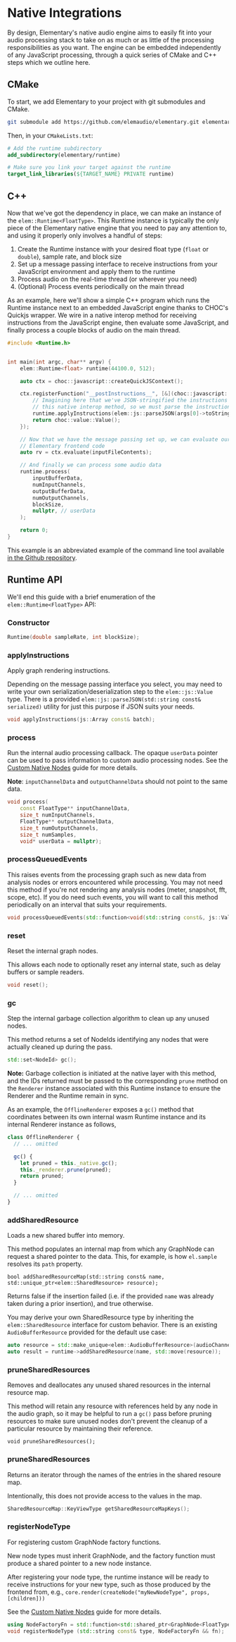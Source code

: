 # Native Integrations

By design, Elementary's native audio engine aims to easily fit into your audio
processing stack to take on as much or as little of the processing responsibilities
as you want. The engine can be embedded independently of any JavaScript
processing, through a quick series of CMake and C++ steps which we
outline here.

## CMake

To start, we add Elementary to your project with git submodules and CMake.

```bash
git submodule add https://github.com/elemaudio/elementary.git elementary
```

Then, in your `CMakeLists.txt`:

```cmake
# Add the runtime subdirectory
add_subdirectory(elementary/runtime)

# Make sure you link your target against the runtime
target_link_libraries(${TARGET_NAME} PRIVATE runtime)
```


## C++

Now that we've got the dependency in place, we can make an instance of the `elem::Runtime<FloatType>`. This Runtime
instance is typically the only piece of the Elementary native engine that you need to pay any attention to, and using
it properly only involves a handful of steps:

1. Create the Runtime instance with your desired float type (`float` or `double`), sample rate, and block size
2. Set up a message passing interface to receive instructions from your JavaScript environment and apply them to the runtime
3. Process audio on the real-time thread (or wherever you need)
4. (Optional) Process events periodically on the main thread

As an example, here we'll show a simple C++ program which runs the Runtime instance next to an embedded JavaScript engine
thanks to CHOC's Quickjs wrapper. We wire in a native interop method for receiving instructions from the JavaScript engine,
then evaluate some JavaScript, and finally process a couple blocks of audio on the main thread.

```cpp
#include <Runtime.h>


int main(int argc, char** argv) {
    elem::Runtime<float> runtime(44100.0, 512);

    auto ctx = choc::javascript::createQuickJSContext();

    ctx.registerFunction("__postInstructions__", [&](choc::javascript::ArgumentList args) {
        // Imagining here that we've JSON-stringified the instructions before calling into
        // this native interop method, so we must parse the instruction set from JSON before applying.
        runtime.applyInstructions(elem::js::parseJSON(args[0]->toString()));
        return choc::value::Value();
    });

    // Now that we have the message passing set up, we can evaluate our JavaScript containing the
    // Elementary frontend code
    auto rv = ctx.evaluate(inputFileContents);

    // And finally we can process some audio data
    runtime.process(
        inputBufferData,
        numInputChannels,
        outputBufferData,
        numOutputChannels,
        blockSize,
        nullptr, // userData
    );

    return 0;
}
```

This example is an abbreviated example of the command line tool available [in the Github repository](https://github.com/elemaudio/elementary/tree/main/cli).

## Runtime API

We'll end this guide with a brief enumeration of the `elem::Runtime<FloatType>` API:


### Constructor
```cpp
Runtime(double sampleRate, int blockSize);
```

### applyInstructions

Apply graph rendering instructions.

Depending on the message passing interface you select, you may
need to write your own serialization/deserialization step to the `elem::js::Value` type. There is a
provided `elem::js::parseJSON(std::string const& serialized)` utility for just this purpose if JSON suits
your needs.

```cpp
void applyInstructions(js::Array const& batch);
```

### process

Run the internal audio processing callback. The opaque `userData` pointer can be used to pass information
to custom audio processing nodes. See the [Custom Native Nodes](./Custom_Native_Nodes.md) guide for more details.

**Note**: `inputChannelData` and `outputChannelData` should not point to the same data.

```cpp
void process(
    const FloatType** inputChannelData,
    size_t numInputChannels,
    FloatType** outputChannelData,
    size_t numOutputChannels,
    size_t numSamples,
    void* userData = nullptr);
```

### processQueuedEvents

This raises events from the processing graph such as new data from analysis nodes
or errors encountered while processing. You may not need this method if you're not rendering
any analysis nodes (meter, snapshot, fft, scope, etc). If you do need such events, you will
want to call this method periodically on an interval that suits your requirements.

```cpp
void processQueuedEvents(std::function<void(std::string const&, js::Value)> evtCallback);
```

### reset

Reset the internal graph nodes.

This allows each node to optionally reset any internal state, such as
delay buffers or sample readers.

```cpp
void reset();
```

### gc

Step the internal garbage collection algorithm to clean up any unused nodes.

This method returns a set of NodeIds identifying any nodes that were actually cleaned
up during the pass.

```cpp
std::set<NodeId> gc();
```

**Note:** Garbage collection is initiated at the native layer with this method, and the IDs returned
must be passed to the corresponding `prune` method on the `Renderer` instance associated with this Runtime instance
to ensure the Renderer and the Runtime remain in sync.

As an example, the `OfflineRenderer` exposes a `gc()` method that coordinates between its own internal wasm Runtime
instance and its internal Renderer instance as follows,

```js
class OfflineRenderer {
  // ... omitted

  gc() {
    let pruned = this._native.gc();
    this._renderer.prune(pruned);
    return pruned;
  }

  // ... omitted
}
```

### addSharedResource

Loads a new shared buffer into memory.

This method populates an internal map from which any GraphNode can request a
shared pointer to the data. This, for example, is how `el.sample` resolves its `path` property.

```
bool addSharedResourceMap(std::string const& name, std::unique_ptr<elem::SharedResource> resource);
```

Returns false if the insertion failed (i.e. if the provided `name` was already taken during a prior insertion), and true otherwise.

You may derive your own SharedResource type by inheriting the `elem::SharedResource` interface for custom
behavior. There is an existing `AudioBufferResource` provided for the default use case:

```cpp
auto resource = std::make_unique<elem::AudioBufferResource>(audioChannelData, numChannels, numSamples);
auto result = runtime->addSharedResource(name, std::move(resource));
```

### pruneSharedResources

Removes and deallocates any unused shared resources in the internal resource map.

This method will retain any resource with references held by any node in the audio graph,
so it may be helpful to run a `gc()` pass before pruning resources to make sure unused nodes
don't prevent the cleanup of a particular resource by maintaining their reference.

```
void pruneSharedResources();
```

### pruneSharedResources

Returns an iterator through the names of the entries in the shared resoure map.

Intentionally, this does not provide access to the values in the map.

```cpp
SharedResourceMap::KeyViewType getSharedResourceMapKeys();
```

### registerNodeType

For registering custom GraphNode factory functions.

New node types must inherit GraphNode, and the factory function must produce a shared
pointer to a new node instance.

After registering your node type, the runtime instance will be ready to receive
instructions for your new type, such as those produced by the frontend
from, e.g., `core.render(createNode("myNewNodeType", props, [children]))`

See the [Custom Native Nodes](./Custom_Native_Nodes.md) guide for more details.

```cpp
using NodeFactoryFn = std::function<std::shared_ptr<GraphNode<FloatType>>(NodeId const id, double sampleRate, int const blockSize)>;
void registerNodeType (std::string const& type, NodeFactoryFn && fn);
```

